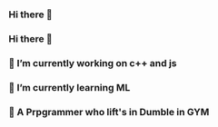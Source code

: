 ### Hi there 👋


<!--**heyiamaditya/heyiamaditya** is a ✨ _special_ ✨ repository because its `README.md` (this file) appears on your GitHub profile.- 👯 I’m looking to collaborate on
<!--- 🤔 I’m looking for help with ...

Here are some ideas to get you started:

- 🔭 I’m currently working on c++ and js
- 🌱 I’m currently learning ML
- 💬 Ask me about a Prpgrammer who lift's in Dumble in GYM
- 📫 How to reach me: adityasharma07679@gmail.com
- 😄 Pronouns:
- ⚡ Fun fact: Try to be fit n hit.-->

### Hi there 👋
### 🔭 I’m currently working on c++ and js
### 🌱 I’m currently learning ML
### 💬  A Prpgrammer who lift's in Dumble in GYM
<!-- 👯 I’m looking to collaborate on
- 🤔 I’m looking for help with ...
- 💬 Ask me about a Prpgrammer who lift's in Dumble in GYM
- 📫 How to reach me: adityasharma07679@gmail.com
- 😄 Pronouns:
- ⚡ Fun fact: Try to be fit n hit.
-->

